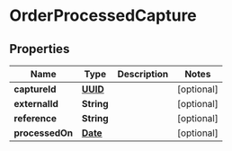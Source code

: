 

# OrderProcessedCapture

## Properties

Name | Type | Description | Notes
------------ | ------------- | ------------- | -------------
**captureId** | [**UUID**](UUID.md) |  |  [optional]
**externalId** | **String** |  |  [optional]
**reference** | **String** |  |  [optional]
**processedOn** | [**Date**](Date.md) |  |  [optional]




